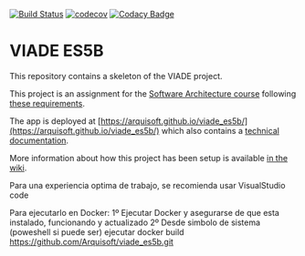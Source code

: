 [![Build Status](https://travis-ci.org/Arquisoft/viade_es5b.svg?branch=master)](https://travis-ci.org/Arquisoft/viade_es5b)
[![codecov](https://codecov.io/gh/Arquisoft/viade_es5b/branch/master/graph/badge.svg)](https://codecov.io/gh/Arquisoft/viade_es5b)
[![Codacy Badge](https://api.codacy.com/project/badge/Grade/f33d79fd89dc441fba939f80be0075cf)](https://www.codacy.com/gh/Arquisoft/viade_es5b?utm_source=github.com&amp;utm_medium=referral&amp;utm_content=Arquisoft/viade_es5b&amp;utm_campaign=Badge_Grade)

# VIADE ES5B

This repository contains a skeleton of the VIADE project.

This project is an assignment for the [Software Architecture course](https://arquisoft.github.io/) following [these requirements](https://labra.solid.community/public/SoftwareArchitecture/AssignmentDescription/).

The app is deployed at [https://arquisoft.github.io/viade_es5b/](https://arquisoft.github.io/viade_es5b/) which also contains a [technical documentation](https://arquisoft.github.io/viade_es5b/docs).

More information about how this project has been setup is available [in the wiki](https://github.com/Arquisoft/viade_es5b/wiki).

Para una experiencia optima de trabajo, se recomienda usar VisualStudio code

Para ejecutarlo en Docker:
    1º Ejecutar Docker y asegurarse de que esta instalado, funcionando y actualizado
    2º Desde simbolo de sistema (poweshell si puede ser) ejecutar
    docker build https://github.com/Arquisoft/viade_es5b.git

